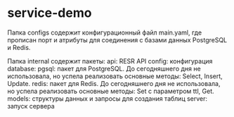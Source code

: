 # service-demo
Папка configs содержит конфигурационный файл main.yaml, 
где прописан порт и атрибуты для соединения с базами данных PostgreSQL и Redis.

Папка internal содержит пакеты:
  api: RESR API
  config: конфигурация
  database:
    pgsql: пакет для PostgreSQL. До сегодняшнего дня не использовала, но успела 
          реализовать основные методы: Select, Insert, Update.
    redis: пакет для Redis. До сегодняшнего дня не использовала, но успела 
          реализовать основные методы: Set с параметром ttl, Get.
  models: структуры данных и запросы для создания таблиц
  server: запуск сервера
